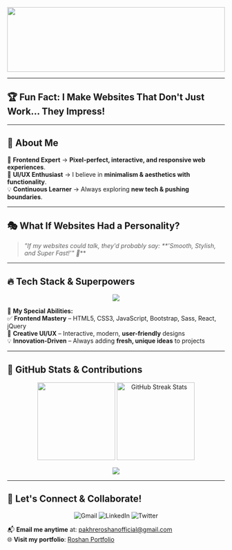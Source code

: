 <div align="center">
  <img src="https://camo.githubusercontent.com/80eade9903c3624e41311912bcbc5043d58aa846b11cb1d3e9176f68a6f64c11/68747470733a2f2f6d69722d73332d63646e2d63662e626568616e63652e6e65742f70726f6a6563745f6d6f64756c65732f66732f35346236633036383039373539392e356235306263613437366239622e676966" height="150" width="100% />
  <h1>🚀 Pakhre Roshan - Frontend Developer</h1>
  <p><i>Bringing Ideas to Life | Code, Creativity & Innovation</i></p>
  
  <img src="https://readme-typing-svg.herokuapp.com?font=Fira+Code&size=22&pause=1000&color=F3CC30&center=true&vCenter=true&width=800&lines=🚀+Frontend+Developer+|+Backend+Developer+on+the+way;🎨+Pixel+Perfect+UI/UX+Designs;💡+Creative+Thinker+%26+Problem+Solver;🔥+Passionate+about+Tech+%26+Innovation" />
</div>

---

## 🏆 **Fun Fact: I Make Websites That Don't Just Work... They Impress!**  

---

## 🌟 About Me  

🎯 **Frontend Expert** → **Pixel-perfect, interactive, and responsive web experiences**.  
🎨 **UI/UX Enthusiast** → I believe in **minimalism & aesthetics with functionality**.  
💡 **Continuous Learner** → Always exploring **new tech & pushing boundaries**.  

---

## 🎭 **What If Websites Had a Personality?**
> _"If my websites could talk, they'd probably say: **'Smooth, Stylish, and Super Fast!'" 🚀_**  

---

## 🔥 **Tech Stack & Superpowers**  

<p align="center">
  <img src="https://skillicons.dev/icons?i=html,css,bootstrap,sass,js,react,jquery,git,github,canva" />
</p>

🚀 **My Special Abilities:**  
✅ **Frontend Mastery** – HTML5, CSS3, JavaScript, Bootstrap, Sass, React, jQuery  
🎨 **Creative UI/UX** – Interactive, modern, **user-friendly** designs   
💡 **Innovation-Driven** – Always adding **fresh, unique ideas** to projects  

<!--  
  Solve this simple riddle:  
  
  I speak without a mouth and hear without ears.  
  I have no body, but I come alive with the wind.  
  
  What am I?  
  
  DM me the answer on Twitter with "I solved it!" 🚀  
-->


--- 

## 👾 GitHub Stats & Contributions

<p align="center">
  <img src="https://github-readme-stats.vercel.app/api?username=roshan773&show_icons=true&theme=radical&count_private=true" height="180" />
  <img src="https://github-readme-streak-stats.herokuapp.com/?user=roshan773&theme=radical" alt="GitHub Streak Stats" height="180"/>
</p>

<p align="center">
  <img src="https://github-readme-activity-graph.vercel.app/graph?username=roshan773&theme=react-dark&hide_border=true" />
</p>


---  

## 🌌 **Let's Connect & Collaborate!**

<p align="center">
  <img src="https://img.shields.io/badge/Gmail-%23D14836.svg?&style=for-the-badge&logo=gmail&logoColor=white" alt="Gmail"/>
  <img src="https://img.shields.io/badge/LinkedIn-%230077B5.svg?&style=for-the-badge&logo=linkedin&logoColor=white" alt="LinkedIn"/>
  <img src="https://img.shields.io/badge/Twitter-%231DA1F2.svg?&style=for-the-badge&logo=twitter&logoColor=white" alt="Twitter"/>
</p>

📬 **Email me anytime** at: [pakhreroshanofficial@gmail.com](mailto:pakhreroshan@gmail.com)  
🌐 **Visit my portfolio**: [Roshan Portfolio](https://roshanportfolio-alpha.vercel.app)  
